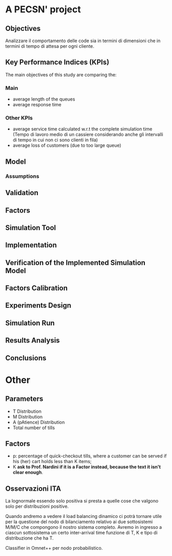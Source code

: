 # A PECSN' project

## Objectives

Analizzare il comportamento delle code sia in termini di dimensioni che in termini di tempo di attesa per ogni cliente.

## Key Performance Indices (KPIs)

The main objectives of this study are comparing the:

### Main

- average length of the queues
- average response time


### Other KPIs
- average service time calculated w.r.t the complete simulation time (Tempo di lavoro medio di un cassiere considerando anche gli intervalli di tempo in cui non ci sono clienti in fila)
- average loss of customers (due to too large queue)

## Model



### Assumptions



## Validation

## Factors

## Simulation Tool

## Implementation

## Verification of the Implemented Simulation Model

## Factors Calibration

## Experiments Design

## Simulation Run

## Results Analysis

## Conclusions


# Other

## Parameters
- T Distribution
- M Distribution
- A (pAtience) Distribution
- Total number of tills

## Factors
- p: percentage of quick-checkout tills, where a customer can be served if his (her) cart holds less than K items;
- K **ask to Prof. Nardini if it is a Factor instead, because the text it isn't clear enough**.



## Osservazioni ITA
La lognormale essendo solo positiva si presta a quelle cose che valgono solo per distribuzioni positive.

Quando andremo a vedere il load balancing dinamico ci potrà tornare utile per la questione del nodo di bilanciamento relativo ai due sottosistemi M/M/C che compongono il nostro sistema completo.
Avremo in ingresso a ciascun sottosistema un certo inter-arrival time funzione di T, K e tipo di distribuzione che ha T.

Classifier in Omnet++ per nodo probabilistico.
